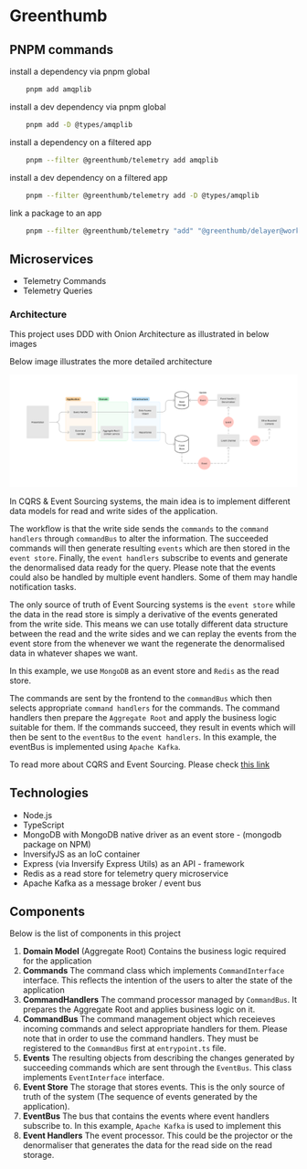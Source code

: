# Greenthumb

## PNPM commands

install a dependency via pnpm global

```bash
    pnpm add amqplib
```

install a dev dependency via pnpm global

```bash
    pnpm add -D @types/amqplib
```

install a dependency on a filtered app

```bash
    pnpm --filter @greenthumb/telemetry add amqplib
```

install a dev dependency on a filtered app

```bash
    pnpm --filter @greenthumb/telemetry add -D @types/amqplib
```

link a package to an app

```bash
    pnpm --filter @greenthumb/telemetry "add" "@greenthumb/delayer@workspace:*"
```

## Microservices

- Telemetry Commands
- Telemetry Queries

### Architecture

This project uses DDD with Onion Architecture as illustrated in below images

Below image illustrates the more detailed architecture

![](assets/architecture.png)

In CQRS & Event Sourcing systems, the main idea is to implement different data models for read and write sides of the application.

The workflow is that the write side sends the `commands` to the `command handlers` through `commandBus` to alter the information. The succeeded commands will then generate resulting `events` which are then stored in the `event store`. Finally, the `event handlers` subscribe to events and generate the denormalised data ready for the query. Please note that the events could also be handled by multiple event handlers. Some of them may handle notification tasks.

The only source of truth of Event Sourcing systems is the `event store` while the data in the read store is simply a derivative of the events generated from the write side. This means we can use totally different data structure between the read and the write sides and we can replay the events from the event store from the whenever we want the regenerate the denormalised data in whatever shapes we want.

In this example, we use `MongoDB` as an event store and `Redis` as the read store.

The commands are sent by the frontend to the `commandBus` which then selects appropriate `command handlers` for the commands. The command handlers then prepare the `Aggregate Root` and apply the business logic suitable for them. If the commands succeed, they result in events which will then be sent to the `eventBus` to the `event handlers`. In this example, the eventBus is implemented using `Apache Kafka`.

To read more about CQRS and Event Sourcing. Please check [this link](https://docs.microsoft.com/en-us/azure/architecture/patterns/cqrs)

## Technologies

- Node.js
- TypeScript
- MongoDB with MongoDB native driver as an event store - (mongodb package on NPM)
- InversifyJS as an IoC container
- Express (via Inversify Express Utils) as an API - framework
- Redis as a read store for telemetry query microservice
- Apache Kafka as a message broker / event bus

## Components

Below is the list of components in this project

1. **Domain Model** (Aggregate Root)
   Contains the business logic required for the application
2. **Commands**
   The command class which implements `CommandInterface` interface. This reflects the intention of the users to alter the state of the application
3. **CommandHandlers**
   The command processor managed by `CommandBus`. It prepares the Aggregate Root and applies business logic on it.
4. **CommandBus**
   The command management object which receieves incoming commands and select appropriate handlers for them. Please note that in order to use the command handlers. They must be registered to the `CommandBus` first at `entrypoint.ts` file.
5. **Events**
   The resulting objects from describing the changes generated by succeeding commands which are sent through the `EventBus`. This class implements `EventInterface` interface.
6. **Event Store**
   The storage that stores events. This is the only source of truth of the system (The sequence of events generated by the application).
7. **EventBus**
   The bus that contains the events where event handlers subscribe to. In this example, `Apache Kafka` is used to implement this
8. **Event Handlers**
   The event processor. This could be the projector or the denormaliser that generates the data for the read side on the read storage.

